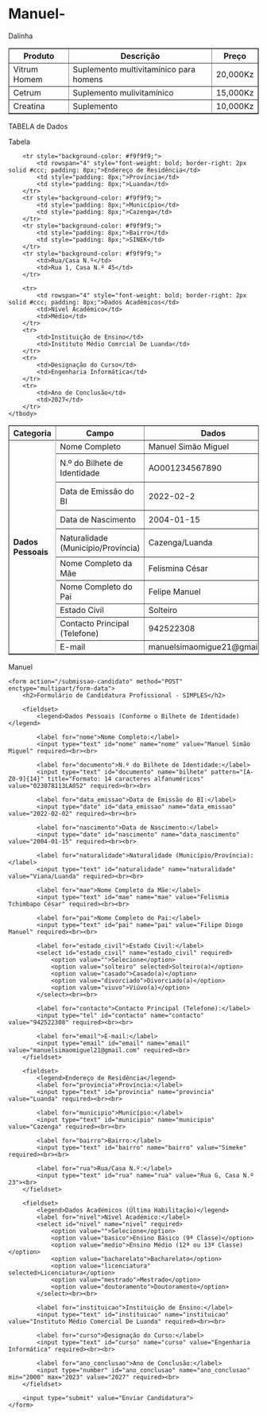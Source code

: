 


# Manuel-
Dalinha 


<table border="1">
  <tr>
    <th>Produto</th>
    <th>Descrição</th>
    <th>Preço</th>
  </tr>
  <tr>
    <td>Vitrum Homem</td>
    <td>Suplemento multivitamínico para homens</td>
    <td> 20,000Kz</td>
  </tr>
  <tr>
    <td>Cetrum</td>
    <td>Suplemento mulivitamínico</td>
    <td>15,000Kz</td>
  </tr>
  <tr>
    <td>Creatina</td>
    <td>Suplemento</td>
    <td>10,000Kz</td>
  </tr>
</table>



TABELA de Dados

 <table border="1" 
    <td>
        Tabela
    </caption>
    <thead>
        <tr>
            <th>Categoria</th>
            <th>Campo</th>
            <th>Dados</th>
        </tr>
    </thead>
    <tbody>
        <tr>
            <td rowspan="10" style="font-weight: bold; border-right: 2px solid #ccc; padding: 8px;">Dados Pessoais</td>
            <td>Nome Completo</td>
            <td>Manuel Simão Miguel</td>
        </tr>
        <tr>
            <td style="padding: 8px;">N.º do Bilhete de Identidade</td>
            <td style="padding: 8px;">AO001234567890</td>
        </tr>
        <tr>
            <td style="padding: 8px;">Data de Emissão do BI</td>
            <td style="padding: 8px;">2022-02-2</td>
        </tr>
        <tr>
            <td style="padding: 8px;">Data de Nascimento</td>
            <td style="padding: 8px;">2004-01-15</td>
        </tr>
        <tr>
            <td style="padding: 8px;">Naturalidade (Município/Província)</td>
            <td style= <td>Cazenga/Luanda</td>
        </tr>
        <tr>
            <td>Nome Completo da Mãe</td>
            <td>Felismina César</td>
        </tr>
        <tr>
            <td>Nome Completo do Pai</td>
            <td> Felipe Manuel</td>
        </tr>
        <tr>
            <td>Estado Civil</td>
            <td>Solteiro</td>
        </tr>
        <tr>
            <td>Contacto Principal (Telefone)</td>
            <td>942522308</td>
        </tr>
        <tr>
            <td>E-mail</td>
            <td>manuelsimaomigue21@gmail.com</td>
        </tr>

        <tr style="background-color: #f9f9f9;">
            <td rowspan="4" style="font-weight: bold; border-right: 2px solid #ccc; padding: 8px;">Endereço de Residência</td>
            <td style="padding: 8px;">Província</td>
            <td style="padding: 8px;">Luanda</td>
        </tr>
        <tr style="background-color: #f9f9f9;">
            <td style="padding: 8px;">Município</td>
            <td style="padding: 8px;">Cazenga</td>
        </tr>
        <tr style="background-color: #f9f9f9;">
            <td style="padding: 8px;">Bairro</td>
            <td style="padding: 8px;">SINEK</td>
        </tr>
        <tr style="background-color: #f9f9f9;">
            <td>Rua/Casa N.º</td>
            <td>Rua 1, Casa N.º 45</td>
        </tr>

        <tr>
            <td rowspan="4" style="font-weight: bold; border-right: 2px solid #ccc; padding: 8px;">Dados Académicos</td>
            <td>Nível Académico</td>
            <td>Médio</td>
        </tr>
        <tr>
            <td>Instituição de Ensino</td>
            <td>Instituto Médio Comrcial De Luanda</td>
        </tr>
        <tr>
            <td>Designação do Curso</td>
            <td>Engenharia Informática</td>
        </tr>
        <tr>
            <td>Ano de Conclusão</td>
            <td>2027</td>
        </tr>
    </tbody>
</table>






Manuel 

<!DOCTYPE html>
<html lang="pt">
<head>
    <meta charset="UTF-8">
    <meta name="viewport" content="width=device-width, initial-scale=1.0">
    <title>Formulário de Candidatura Simples - Remix</title>
</head>
<body>

    <form action="/submissao-candidato" method="POST" enctype="multipart/form-data">
        <h2>Formulário de Candidatura Profissional - SIMPLES</h2>

        <fieldset>
            <legend>Dados Pessoais (Conforme o Bilhete de Identidade)</legend>
            
            <label for="nome">Nome Completo:</label>
            <input type="text" id="nome" name="nome" value="Manuel Simão Miguel" required><br><br>

            <label for="documento">N.º do Bilhete de Identidade:</label>
            <input type="text" id="documento" name="bilhete" pattern="[A-Z0-9]{14}" title="Formato: 14 caracteres alfanuméricos" value="023078113LA052" required><br><br>

            <label for="data_emissao">Data de Emissão do BI:</label>
            <input type="date" id="data_emissao" name="data_emissao" value="2022-02-02" required><br><br>

            <label for="nascimento">Data de Nascimento:</label>
            <input type="date" id="nascimento" name="data_nascimento" value="2004-01-15" required><br><br>
            
            <label for="naturalidade">Naturalidade (Município/Província):</label>
            <input type="text" id="naturalidade" name="naturalidade" value="Viana/Luanda" required><br><br>
            
            <label for="mae">Nome Completo da Mãe:</label>
            <input type="text" id="mae" name="mae" value="Felismia Tchimbapo César" required><br><br>

            <label for="pai">Nome Completo do Pai:</label>
            <input type="text" id="pai" name="pai" value="Filipe Diogo Manuel" required><br><br>

            <label for="estado_civil">Estado Civil:</label>
            <select id="estado_civil" name="estado_civil" required>
                <option value="">Selecione</option>
                <option value="solteiro" selected>Solteiro(a)</option>
                <option value="casado">Casado(a)</option>
                <option value="divorciado">Divorciado(a)</option>
                <option value="viuvo">Viúvo(a)</option>
            </select><br><br>
            
            <label for="contacto">Contacto Principal (Telefone):</label>
            <input type="tel" id="contacto" name="contacto" value="942522308" required><br><br>

            <label for="email">E-mail:</label>
            <input type="email" id="email" name="email" value="manuelsimaomiguel21@gmail.com" required><br>
        </fieldset>

        <fieldset>
            <legend>Endereço de Residência</legend>
            <label for="provincia">Província:</label>
            <input type="text" id="provincia" name="provincia" value="Luanda" required><br><br>

            <label for="municipio">Município:</label>
            <input type="text" id="municipio" name="municipio" value="Cazenga" required><br><br>

            <label for="bairro">Bairro:</label>
            <input type="text" id="bairro" name="bairro" value="Simeke" required><br><br>

            <label for="rua">Rua/Casa N.º:</label>
            <input type="text" id="rua" name="rua" value="Rua G, Casa N.º 23"><br>
        </fieldset>

        <fieldset>
            <legend>Dados Académicos (Última Habilitação)</legend>
            <label for="nivel">Nível Académico:</label>
            <select id="nivel" name="nivel" required>
                <option value="">Selecione</option>
                <option value="basico">Ensino Básico (9ª Classe)</option>
                <option value="medio">Ensino Médio (12ª ou 13ª Classe)</option>
                <option value="bacharelato">Bacharelato</option>
                <option value="licenciatura" selected>Licenciatura</option>
                <option value="mestrado">Mestrado</option>
                <option value="doutoramento">Doutoramento</option>
            </select><br><br>
            
            <label for="instituicao">Instituição de Ensino:</label>
            <input type="text" id="instituicao" name="instituicao" value="Instituto Médio Comercial De Luanda" required><br><br>

            <label for="curso">Designação do Curso:</label>
            <input type="text" id="curso" name="curso" value="Engenharia Informática" required><br><br>
            
            <label for="ano_conclusao">Ano de Conclusão:</label>
            <input type="number" id="ano_conclusao" name="ano_conclusao" min="2000" max="2023" value="2027" required><br>
        </fieldset>
           
        <input type="submit" value="Enviar Candidatura">
    </form>

</body>
</html>






